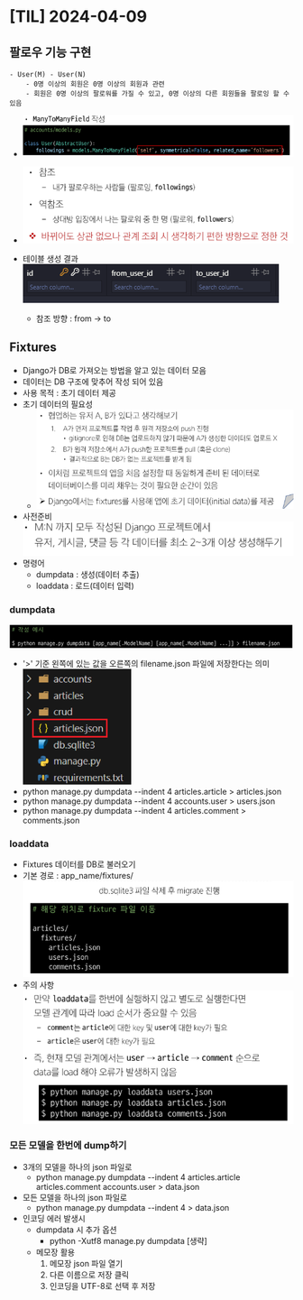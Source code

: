 # [TIL] 2024-04-09

## 팔로우 기능 구현
    - User(M) - User(N)
        - 0명 이상의 회원은 0명 이상의 회원과 관련
        - 회원은 0명 이상의 팔로워를 가질 수 있고, 0명 이상의 다른 회원들을 팔로잉 할 수 있음
- ![alt text](image.png)
- ![alt text](image-1.png)

- 테이블 생성 결과
    ![alt text](image-2.png)
    - 참조 방향 : from -> to

## Fixtures
- Django가 DB로 가져오는 방법을 알고 있는 데이터 모음
- 데이터는 DB 구조에 맞추어 작성 되어 있음
- 사용 목적 : 초기 데이터 제공
- 초기 데이터의 필요성
    - ![alt text](image-3.png)
- 사전준비
    ![alt text](image-4.png)
- 명령어 
    - dumpdata : 생성(데이터 추출)
    - loaddata : 로드(데이터 입력)

### dumpdata
![alt text](image-5.png)
- '>' 기준 왼쪽에 있는 값을 오른쪽의 filename.json 파일에 저장한다는 의미
![alt text](image-6.png)
- python manage.py dumpdata --indent 4 articles.article > articles.json
- python manage.py dumpdata --indent 4 accounts.user > users.json
- python manage.py dumpdata --indent 4 articles.comment > comments.json

### loaddata
- Fixtures 데이터를 DB로 불러오기
- 기본 경로 : app_name/fixtures/
![alt text](image-7.png)
- 주의 사항
    ![alt text](image-8.png)

### 모든 모델을 한번에 dump하기
- 3개의 모델을 하나의 json 파일로
    - python manage.py dumpdata --indent 4 articles.article articles.comment accounts.user > data.json
- 모든 모델을 하나의 json 파일로
    - python manage.py dumpdata --indent 4 > data.json
- 인코딩 에러 발생시 
    - dumpdata 시 추가 옵션 
        - python -Xutf8 manage.py dumpdata [생략]
    - 메모장 활용
        1. 메모장 json 파일 열기
        2. 다른 이름으로 저장 클릭
        3. 인코딩을 UTF-8로 선택 후 저장